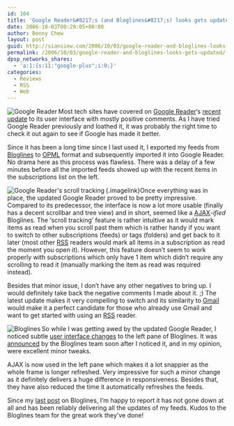 ```yaml
---
id: 104
title: 'Google Reader&#8217;s (and Bloglines&#8217;s) looks gets updated!'
date: 2006-10-03T00:29:05+00:00
author: Benny Chew
layout: post
guid: http://siansiew.com/2006/10/03/google-reader-and-bloglines-looks-gets-updated/
permalink: /2006/10/03/google-reader-and-bloglines-looks-gets-updated/
dpsp_networks_shares:
  - 'a:1:{s:11:"google-plus";i:0;}'
categories:
  - Reviews
  - RSS
  - Web
---
```

<a target="_blank" href="http://reader.google.com/"><img align="left" alt="Google Reader" id="image105" title="Google Reader" src="https://bennychew.com/blog/wp-content/uploads/2006/10/greader.png" /></a>Most tech sites have covered on <a target="_blank" href="http://reader.google.com/">Google Reader</a>&#8216;s <a target="_blank" href="http://googlereader.blogspot.com/2006/09/something-looks-different.html">recent update</a> to its user interface with mostly positive comments. As I have tried Google Reader previously and loathed it, it was probably the right time to check it out again to see if Google has made it better.

Since it has been a long time since I last used it, I exported my feeds from <a target="_blank" href="http://www.bloglines.com/">Bloglines</a> to <a target="_blank" href="http://en.wikipedia.org/wiki/OPML">OPML</a> format and subsequently imported it into Google Reader. No drama here as this process was flawless. There was a delay of a few minutes before all the imported feeds showed up with the recent items in the subscriptions list on the left.

[<img align="left" title="Google Reader's scroll tracking" id="image107" alt="Google Reader's scroll tracking" src="https://bennychew.com/blog/wp-content/uploads/2006/10/greader_scroll_tracking.thumbnail.png" />](https://bennychew.com/blog/wp-content/uploads/2006/10/greader_scroll_tracking.png "Google Reader's scroll tracking"){.imagelink}Once everything was in place, the updated Google Reader proved to be pretty impressive. Compared to its predecessor, the interface is now a lot more usable (finally has a decent scrollbar and tree view) and in short, seemed like a <a target="_blank" href="http://en.wikipedia.org/wiki/Ajax_%28programming%29">AJAX</a>_-ified_ Bloglines. The &#8216;scroll tracking&#8217; feature is rather intuitive as it would mark items as read when you scroll past them which is rather handy if you want to switch to other subscriptions (feeds) or tags (folders) and get back to it later (most other <a target="_blank" href="http://en.wikipedia.org/wiki/RSS_(protocol)">RSS</a> readers would mark all items in a subscription as read the moment you open it). However, this feature doesn&#8217;t seem to work properly with subscriptions which only have 1 item which didn&#8217;t require any scrolling to read it (manually marking the item as read was required instead).

Besides that minor issue, I don&#8217;t have any other negatives to bring up. I would definitely take back the negative comments I made about it. ;) The latest update makes it very compelling to switch and its similarity to <a target="_blank" href="http://mail.google.com/">Gmail</a> would make it a perfect candidate for those who already use Gmail and want to get started with using an <a target="_blank" href="https://bennychew.com/blog/2006/05/25/rss-feeds/">RSS</a> reader.

<a target="_blank" href="http://www.bloglines.com/"><img align="left" title="Bloglines" id="image106" alt="Bloglines" src="https://bennychew.com/blog/wp-content/uploads/2006/10/bloglines.gif" /></a>So while I was getting awed by the updated Google Reader, I noticed subtle <a target="_blank" href="http://www.bloglines.com/about/news#122">user interface changes</a> to the left pane of Bloglines. It was <a target="_blank" href="http://www.bloglines.com/about/news#122">announced</a> by the Bloglines team soon after I noticed it, and in my opinion, were excellent minor tweaks.

AJAX is now used in the left pane which makes it a lot snappier as the whole frame is longer refreshed. Very impressive for such a minor change as it definitely delivers a huge difference in responsiveness. Besides that, they have also reduced the time it automatically refreshes the feeds.

Since my <a target="_blank" href="https://bennychew.com/blog/2006/08/13/finding-a-replacement-for-bloglines-rss-reader/">last post</a> on Bloglines, I&#8217;m happy to report it has not gone down at all and has been reliably delivering all the updates of my feeds. Kudos to the Bloglines team for the great work they&#8217;ve done!